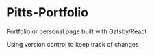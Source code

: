 # Pitts-Portfolio

Portfolio or personal page built with Gatsby/React

Using version control to keep track of changes
